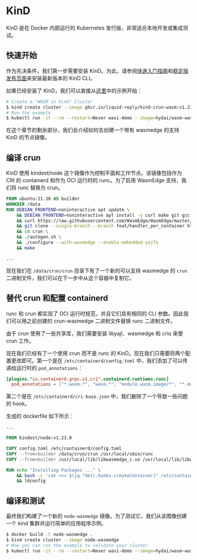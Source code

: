 # KinD

KinD 是在 Docker 内部运行的 Kubernetes 发行版，非常适合本地开发或集成测试。

## 快速开始

作为先决条件，我们第一步需要安装 KinD。为此，请参阅[快速入门指南](https://kind.sigs.k8s.io/docs/user/quick-start/#installing-from-release-binaries)和[稳定版发布页面](https://kind.sigs.k8s.io/docs/user/quick-start/#installing-from-release-binaries)来安装最新版本的 KinD CLI。

如果已经安装了 KinD，我们可以直接从[这里](https://github.com/Liquid-Reply/kind-crun-wasm)中的示例开始：

```bash
# Create a "WASM in KinD" Cluster
$ kind create cluster --image ghcr.io/liquid-reply/kind-crun-wasm:v1.23.0
# Run the example
$ kubectl run -it --rm --restart=Never wasi-demo --image=hydai/wasm-wasi-example:with-wasm-annotation --annotations="module.wasm.image/variant=compat" /wasi_example_main.wasm 50000000
```

在这个章节的剩余部分，我们会介绍如何去创建一个带有 wasmedge 的支持 KinD 的节点镜像。

## 编译 crun

KinD 使用 kindest/node 这个镜像作为控制平面和工作节点。该镜像包括作为 CRI 的 containerd 和作为 OCI 运行时的 runc。为了启用 WasmEdge 支持，我们将 runc 替换为 crun。

```Dockerfile
FROM ubuntu:21.10 AS builder
WORKDIR /data
RUN DEBIAN_FRONTEND=noninteractive apt update \
    && DEBIAN_FRONTEND=noninteractive apt install -y curl make git gcc build-essential pkgconf libtool libsystemd-dev libprotobuf-c-dev libcap-dev libseccomp-dev libyajl-dev go-md2man libtool autoconf python3 automake \
    && curl https://raw.githubusercontent.com/WasmEdge/WasmEdge/master/utils/install.sh | bash -s -- -p /usr/local \
    && git clone --single-branch --branch feat/handler_per_container https://github.com/liquid-reply/crun \
    && cd crun \
    && ./autogen.sh \
    && ./configure --with-wasmedge --enable-embedded-yajl\
    && make 

...
```

现在我们在 `/data/crun/crun` 目录下有了一个新的可以支持 wasmedge 的 `crun` 二进制文件，我们可以在下一步中从这个容器中复制它。

## 替代 crun 和配置 containerd

runc 和 crun 都实现了 OCI 运行时规范，并且它们具有相同的 CLI 参数。因此我们可以用之前创建的 crun-wasmedge 二进制文件替换 runc 二进制文件。

由于 crun 使用了一些共享库，我们需要安装 libyajl、wasmedge 和 criu 来使 crun 工作。

现在我们已经有了一个使用 crun 而不是 runc 的 KinD。现在我们只需要将两个配置更改即可。第一个是在 `/etc/containerd/config.toml` 中，我们添加了可以传递给运行时的 `pod_annotations`：

```toml
[plugins."io.containerd.grpc.v1.cri".containerd.runtimes.runc]
  pod_annotations = ["*.wasm.*", "wasm.*", "module.wasm.image/*", "*.module.wasm.image", "module.wasm.image/variant.*"]
```

第二个是在 `/etc/containerd/cri-base.json` 中，我们删除了一个导致一些问题的 hook。

生成的 dockerfile 如下所示：

```Dockerfile
...

FROM kindest/node:v1.23.0

COPY config.toml /etc/containerd/config.toml
COPY --from=builder /data/crun/crun /usr/local/sbin/runc
COPY --from=builder /usr/local/lib/libwasmedge_c.so /usr/local/lib/libwasmedge_c.so

RUN echo "Installing Packages ..." \
    && bash -c 'cat <<< $(jq "del(.hooks.createContainer)" /etc/containerd/cri-base.json) > /etc/containerd/cri-base.json' \
    && ldconfig
```

## 编译和测试

最终我们构建了一个新的 `node-wasmedge` 镜像。为了测试它，我们从该图像创建一个 kind 集群并运行简单的应用程序示例。

```bash
$ docker build -t node-wasmedge .
$ kind create cluster --image node-wasmedge
# Now you can run the example to validate your cluster
$ kubectl run -it --rm --restart=Never wasi-demo --image=hydai/wasm-wasi-example:with-wasm-annotation --annotations="module.wasm.image/variant=compat" /wasi_example_main.wasm 50000000
```
